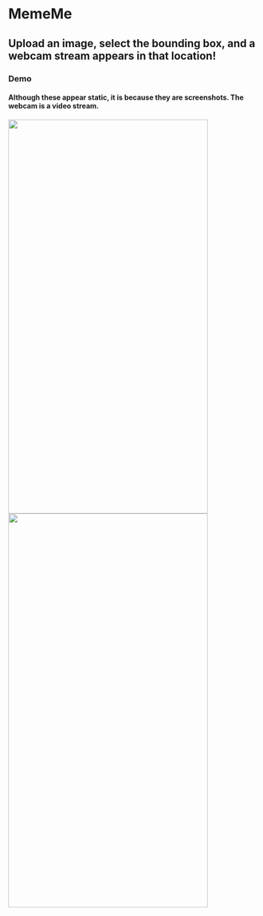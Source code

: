 # MemeMe

## Upload an image, select the bounding box, and a webcam stream appears in that location!

### Demo
#### Although these appear static, it is because they are screenshots. The webcam is a video stream.
<img src="https://i.imgur.com/vnPRuSv.jpg" width="400" height="790">

<img src="https://i.imgur.com/aUcZPgH.jpg" width="400" height="790">
